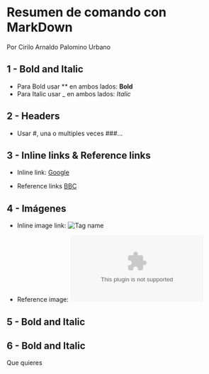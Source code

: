 # Resumen de comando con MarkDown

Por Cirilo Arnaldo Palomino Urbano

## 1 - Bold and Italic

* Para Bold usar ** en ambos lados: **Bold**
* Para Italic usar _ en ambos lados: _Italic_

## 2 - Headers

* Usar #, una o multiples veces ###...
  
## 3 - Inline links & Reference links

* Inline link:
  [Google](www.google.com)

* Reference links
  [BBC][Reference]

  [Reference]: www.bbc.com
  
## 4 - Imágenes

* Inline image link:
  ![Tag name](https://cdn2.traveler.es/uploads/images/thumbs/es/trav/3/s/2019/39/gatos_463_940x705.jpg)

* Reference image:
  ![Tag name][Reference]

  [Reference]: https://upload.wikimedia.org/wikipedia/commons/a/a3/81_INF_DIV_SSI.jpg


## 5 - Bold and Italic
## 6 - Bold and Italic


Que quieres